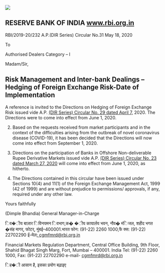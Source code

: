 ![](_page_0_Picture_0.jpeg)

## RESERVE BANK OF INDIA www.rbi.org.in

RBI/2019-20/232 A.P.(DIR Series) Circular No.31 May 18, 2020

To

Authorised Dealers Category – I

Madam/Sir,

## **Risk Management and Inter-bank Dealings – Hedging of Foreign Exchange Risk-Date of Implementation**

A reference is invited to the Directions on Hedging of Foreign Exchange Risk issued vide A.P. [\(DIR Series\) Circular No. 29 dated April 7,](https://www.rbi.org.in/Scripts/NotificationUser.aspx?Id=11861&Mode=0) 2020. The Directions were to come into effect from June 1, 2020.

2. Based on the requests received from market participants and in the context of the difficulties arising from the outbreak of novel coronavirus disease (COVID-19), it has been decided that the Directions will now come into effect from September 1, 2020.

3. Directions on the participation of Banks in Offshore Non-deliverable Rupee Derivative Markets issued vide A.P. [\(DIR Series\) Circular No. 23 dated March 27, 2020](https://www.rbi.org.in/Scripts/NotificationUser.aspx?Id=11843&Mode=0) will come into effect from June 1, 2020, as hitherto.

4. The Directions contained in this circular have been issued under Sections 10(4) and 11(1) of the Foreign Exchange Management Act, 1999 (42 of 1999) and are without prejudice to permissions/ approvals, if any, required under any other law.

Yours faithfully

(Dimple Bhandia) General Manager-in-Charge

िव�ीय बाज़ार िविनयमन िवभाग,क� �ीय कायार्लय भवन, नौव� मंिजल, शहीद भगत �संह मागर्, फोटर्, मुंबई–400001.भारत फोन: (91-22) 2260 1000,फै क्स: (91-22) 22702290 ई-मेल[: cgmfmrd@rbi.org.in](mailto:cgmfmrd@rbi.org.in)

Financial Markets Regulation Department, Central Office Building, 9th Floor, Shahid Bhagat Singh Marg, Fort, Mumbai – 400001. India Tel: (91-22) 2260 1000, Fax: (91-22) 22702290 e-mail- [cgmfmrd@rbi.org.in](mailto:cgmfmrd@rbi.org.in)

िह�ी आसान है, इसका प्रयोग बढ़ाइए